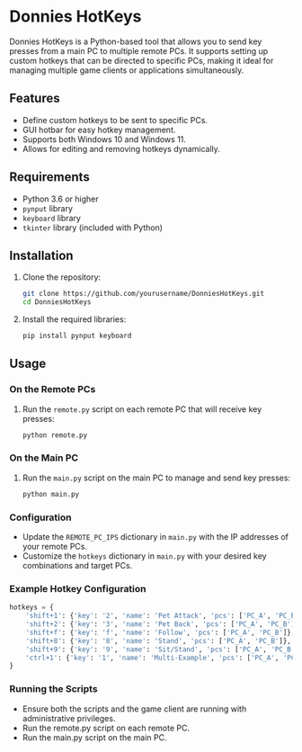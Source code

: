 # Donnies HotKeys

Donnies HotKeys is a Python-based tool that allows you to send key presses from a main PC to multiple remote PCs. It supports setting up custom hotkeys that can be directed to specific PCs, making it ideal for managing multiple game clients or applications simultaneously.

## Features

- Define custom hotkeys to be sent to specific PCs.
- GUI hotbar for easy hotkey management.
- Supports both Windows 10 and Windows 11.
- Allows for editing and removing hotkeys dynamically.

## Requirements

- Python 3.6 or higher
- `pynput` library
- `keyboard` library
- `tkinter` library (included with Python)

## Installation

1. Clone the repository:

    ```bash
    git clone https://github.com/yourusername/DonniesHotKeys.git
    cd DonniesHotKeys
    ```

2. Install the required libraries:

    ```bash
    pip install pynput keyboard
    ```

## Usage

### On the Remote PCs

1. Run the `remote.py` script on each remote PC that will receive key presses:

    ```bash
    python remote.py
    ```

### On the Main PC

1. Run the `main.py` script on the main PC to manage and send key presses:

    ```bash
    python main.py
    ```

### Configuration

- Update the `REMOTE_PC_IPS` dictionary in `main.py` with the IP addresses of your remote PCs.
- Customize the `hotkeys` dictionary in `main.py` with your desired key combinations and target PCs.

### Example Hotkey Configuration

```python
hotkeys = {
    'shift+1': {'key': '2', 'name': 'Pet Attack', 'pcs': ['PC_A', 'PC_B']},
    'shift+2': {'key': '3', 'name': 'Pet Back', 'pcs': ['PC_A', 'PC_B']},
    'shift+f': {'key': 'f', 'name': 'Follow', 'pcs': ['PC_A', 'PC_B']},
    'shift+8': {'key': '8', 'name': 'Stand', 'pcs': ['PC_A', 'PC_B']},
    'shift+9': {'key': '9', 'name': 'Sit/Stand', 'pcs': ['PC_A', 'PC_B']},
    'ctrl+1': {'key': '1', 'name': 'Multi-Example', 'pcs': ['PC_A', 'PC_B']}
}
```

### Running the Scripts
- Ensure both the scripts and the game client are running with administrative privileges.
- Run the remote.py script on each remote PC.
- Run the main.py script on the main PC.
